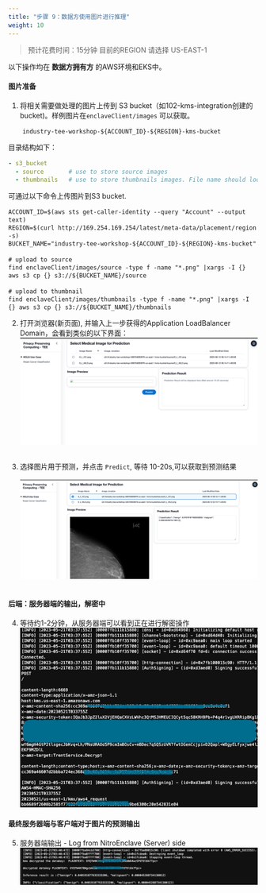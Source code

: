 ```yaml
---
title: "步骤 9：数据方使用图片进行推理"
weight: 10
---
```


> 预计花费时间：15分钟
> 目前的REGION 请选择 US-EAST-1

以下操作均在 __数据方拥有方__ 的AWS环境和EKS中。

#### 图片准备

1. 将相关需要做处理的图片上传到 S3 bucket（如102-kms-integration创建的bucket)。样例图片在`enclaveClient/images` 可以获取。

```shell
    industry-tee-workshop-${ACCOUNT_ID}-${REGION}-kms-bucket
```

目录结构如下：

```yaml
- s3_bucket
  - source       # use to store source images
  - thumbnails   # use to store thumbnails images. File name should look like "xxxx.png.thumbnail"
```

可通过以下命令上传图片到S3 bucket.

```shell
ACCOUNT_ID=$(aws sts get-caller-identity --query "Account" --output text)
REGION=$(curl http://169.254.169.254/latest/meta-data/placement/region -s)
BUCKET_NAME="industry-tee-workshop-${ACCOUNT_ID}-${REGION}-kms-bucket"

# upload to source
find enclaveClient/images/source -type f -name "*.png" |xargs -I {} aws s3 cp {} s3://${BUCKET_NAME}/source

# upload to thumbnail
find enclaveClient/images/thumbnails -type f -name "*.png" |xargs -I {} aws s3 cp {} s3://${BUCKET_NAME}/thumbnails

```

2. 打开浏览器(新页面), 并输入上一步获得的Application LoadBalancer Domain，会看到类似的以下界面：
   ![industryscenario-2-ui-overview.png](/static/industryscenario-2-ui-overview.png)<br /><br />

3. 选择图片用于预测，并点击 `Predict`, 等待 10-20s,可以获取到预测结果<br /><br />
   ![industryscenario-2-ui-result.png](/static/industryscenario-2-ui-result.png)<br /><br />

#### 后端：服务器端的输出，解密中

4. 等待约1-2分钟，从服务器端可以看到正在进行解密操作 <br />
   ![server-pod-decrypting-log.png](/static/industryscenario-server-pod-decrypting-log.png)

#### 最终服务器端与客户端对于图片的预测输出

5. 服务器端输出 - Log from NitroEnclave (Server) side <br />
   ![server-side-log](/static/industryscenario-server-pod-output.png)
